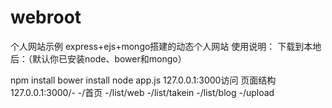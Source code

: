 # webroot
个人网站示例
express+ejs+mongo搭建的动态个人网站
使用说明：
下载到本地后：（默认你已安装node、bower和mongo）

npm install
bower install
node app.js
127.0.0.1:3000访问
页面结构
127.0.0.1:3000/-
  -/首页
  -/list/web
  -/list/takein
  -/list/blog
  -/upload
  
  

